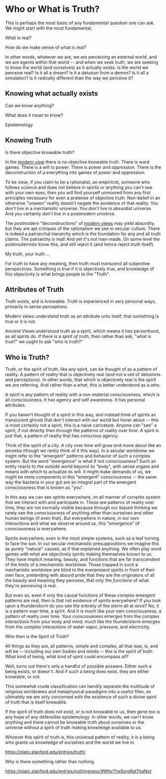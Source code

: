 # Who or What is Truth?

This is perhaps the most basic of any
 fundamental question one can ask.
We might start with the most fundamental,

What is real? 

How do we make sense of what is real?

In other words, whatever *we* are,
 we are perceiving an external world,
 and we are agents within that world --
 and when we seek truth,
 we are seeking to know the world
 (and ourselves)
 as it actually exists.
Is the world we perceive real?
Is it all a dream?
Is it a delusion from a demon?
Is it all a simulation?
Is it radically different than
 the way we perceive it?



## Knowing what actually exists 

Can we know anything?

What does it mean to know?

Epistemology




## Knowing Truth

Is there objective knowable truth?

In the [modern view](modern-views/)
 there is no objective knowable truth.
There is word games.
There is a will to power.
There is power and oppression.
There is the deconstruction of a
 everything into games of power
 and oppression.

To be clear, if you claim to be a
 rationalist,
 an
 empiricist,
 someone who follows
 science
 and does not believe in
 spirits or anything you can't
 see with your own eyes,
 then you will find yourself
 unmoored from any first principles
 necessary for even a pretense
 of objective truth.
Non-belief in an otherwise "unseen" reality 
 doesn't negate the existence of that reality.
You don't live in a mechanistic universe.
You don't live in absurdist universe.
And you certainly don't live in a 
 postmodern
 universe.

The postmodern "deconstructions" of
 [modern views](modern-views/)
 may yield absurdity,
 but they are apt critiques
 of the rationalism we see in
 secular culture.
There is indeed a patriarchal hierarchy
 which is the foundation for any and all
 truth claims.
The patriarchy is real!
And yet it's not man-made.
On some level the postmodernists
 know this, and still reject it
 (and hence reject *truth* itself).

My truth, your truth ...

For truth to have any meaning,
 then truth must transcend all subjective
 perspectives.
Something is true if it is objectively true,
 and knowledge of this objectivity
 is what brings people to the "Truth".



## Attributes of Truth

Truth exists, and is knowable.
Truth is experienced in very personal ways,
 primarily in sense perceptions.

Modern views understand truth as an attribute
 unto itself, that something is true or it is not.

Ancient Views understood truth as a spirit,
 which means it has personhood,
 as all spirits do.
If there is a *spirit of truth*,
 then rather than ask,
 "what is true?"
 we ought to ask
 "who is truth?"





## Who is Truth?

Truth, or the spirit of truth,
 like any spirit,
 can be thought of as a
 pattern of reality.
A pattern of reality that is
 objectively real (and not
 a veil of delusions
 and perceptions).
In other words, that which
 is objectively real is
 the spirit we are referring.
And rather than a *what*,
 this is better understood as a *who*.

A spirit is any pattern of reality with 
 a non-material consciousness,
 which is all consciousness.
It has agency and 
 self awareness.
It has personal attributes.

If you haven't thought of a spirit
 in this way, and instead
 think of spirits as
 translucent ghosts that don't 
 interact with our world but hover
 about --
 this is most certainly not a spirit,
 this is a naive caricature.
Anyone can "see" a spirit, if not directly
 then through the patterns of reality
 over time.
A spirit is just that, a pattern of
 reality that has conscious agency.

Think of the spirit of a city.
A city over time will grow and
 move about like an amoeba
 (though we rarely think of it this way).
In a secular worldview we might refer
 to the "emergent" patterns and behavior
 of such a complex system.
But the word "emergence" is what if
 not consciousness?
Such an entity reacts to the outside
 world beyond its "body",
 with sense organs and means
 with which to actualize its will.
It might make demands of us, we might
 be mere components in this 
 "emergent" consciousness --
 the same way the bacteria in your
 gut are an integral part of the
 emergent consciousness that is known
 as "you".

In this way we can see *spirits*
 everywhere, im all manner of complex system
 that we interact with and participate in.
These are patterns of reality over time,
 they
 are not normally visible because through
 our biased thinking we rarely see
 the consciousness of anything other
 than ourselves and other human beings
 (if even that).
But everywhere in nature, in our own
 interactions and what we observe around us,
 this "emergence" of consciousness is everywhere.

Spirits everywhere, even in the most simple
 systems, such as a leaf turning to face
 the sun.
In our secular mechanistic presuppositions
 we imagine this as purely "natural" causes,
 as if that explained anything.
We often play word games with what are
 objectively spirits making themselves
 known to us.
They have implicit meaning, beauty, and functions
 that are far transcendent of the limits
 of a mechanistic worldview.
Those trapped in such a 
 mechanistic worldview are blind to
 the everpresent spirits in front of their
 own face, pretending with
 absurd pride that they are the originators
 of all the beauty and meaning
 they perceive, that only the *functions*
 of what they're perceiving is real.

But even so, even if only the causal functions
 of these complex emergent patterns are
 real, then is that not evidence of spirits
 everywhere?
If you look upon a thunderstorm do you see
 the entirety of the storm all at once?
No, it is a pattern over time, a spirit.
And it is much like your own consciousness,
 a pattern of reality over time.
Your consciousness emerges from the
 complex interactions from your 
 body and mind;
 much like the thunderstorm emerges
 from the complex interactions
 of water vapor, pressure, and electricity.

Who then is the Spirit of Truth?

All things as they are,
 all patterns, simple and complex,
 all that was, is, and will be --
 including our own bodies and minds --
 this is the spirit of truth.
What kind of being, what kind of spirit
 could encompass all?

Well, turns out there's only a handful of
 possible answers.
Either such a being exists, or doesn't.
And if such a being does exist,
 they are either knowable, or not.

This somewhat crude classification
 can handily separate the multitude
 of religious worldviews and metaphysical
 paradigms into a useful filter, as ultimately
 we are only concerned with the existence
 of such a divine spirit of truth
 that is itself knowable.

If the spirit of truth does not exist,
 or is not knowable to us,
 then gone too is any hope of any defensible
 epistemology.
In other words, we can't know anything and
 there cannot be knowable truth about ourselves
 or the universe without a spirit of truth
 making knowledge available to us.

Whoever this spirit of truth is,
 this universal pattern of reality,
 it is a being who grants us knowledge
 of ourselves and the world we live in.







https://plato.stanford.edu/entries/truth/



Why is there something rather than nothing.

https://plato.stanford.edu/entries/nothingness/#WhyTheSomRatThaNot
